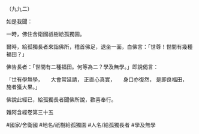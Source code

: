 （九九二）

如是我聞：

一時，佛住舍衛國祇樹給孤獨園。

爾時，給孤獨長者來詣佛所，稽首佛足，退坐一面，白佛言：「世尊！世間有幾種福田？」

佛告長者：「世間有二種福田。何等為二？學及無學。」即說偈言：

「世有學無學，　　大會常延請，
正直心真實，　　身口亦復然，
是即良福田，　　施者獲大果。」

佛說此經已，給孤獨長者聞佛所說，歡喜奉行。

雜阿含經卷第三十五

#國家/舍衛國
#地名/祇樹給孤獨園
#人名/給孤獨長者
#學及無學
